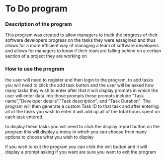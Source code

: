 <h1> To Do program </h1>

<h3> Description of the program </h3>

<p> This program was created to allow managers to track the progress of their software developers progress on the tasks they were assagined and thus allows for 
    a more efficient way of managing a team of software developers and allows for managers to know if their team are falling behind on a certian section of a
    project they are working on </p>
    
<h3> How to use the program </h3>

<p> the user will need to register and then login to the program, to add tasks you will need to click the add task button and the user will be asked how many tasks they wish to enter after that it  will display prompts 
 in which the user will enter data into those prompts these prompts include "Task name","Developer details","Task description", and "Task Duration". The program 
 will then generate a custom Task ID to that task and after entering all of the tasks you wish to enter it will add up all of the total hours spent on each task entered.</p>

<p> to display these tasks you will need to click the display report button on the program this will display a menu in which you can choose from many options to choose
what you wish to display</p>

<p> if you wish to exit the program you can click the exit button and it will display a prompt asking if you want are sure you want to exit the program</p>
 
 
